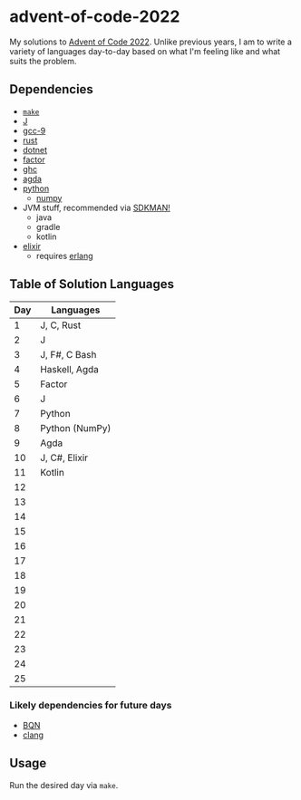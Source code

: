 # advent-of-code-2022

My solutions to [Advent of Code 2022](https://adventofcode.com/2022/).
Unlike previous years, I am to write a variety of languages day-to-day based on what I'm feeling like and what suits the problem.

## Dependencies

- [`make`](https://www.gnu.org/software/make/)
- [J](https://www.jsoftware.com)
- [gcc-9](https://gcc.gnu.org/)
- [rust](https://www.rust-lang.org/)
- [dotnet](https://dotnet.microsoft.com/en-us/)
- [factor](https://factorcode.org/)
- [ghc](https://www.haskell.org/ghcup/)
- [agda](https://wiki.portal.chalmers.se/agda/pmwiki.php)
- [python](https://www.python.org/)
    - [numpy](https://numpy.org/)
- JVM stuff, recommended via [SDKMAN!](https://sdkman.io/)
    - java
    - gradle
    - kotlin
- [elixir](https://elixir-lang.org/)
    - requires [erlang](https://www.erlang.org/)

## Table of Solution Languages

| Day | Languages      |
| --- | -------------- |
|   1 | J, C, Rust     |
|   2 | J              |
|   3 | J, F#, C Bash  |
|   4 | Haskell, Agda  |
|   5 | Factor         |
|   6 | J              |
|   7 | Python         |
|   8 | Python (NumPy) |
|   9 | Agda           |
|  10 | J, C#, Elixir  |
|  11 | Kotlin         |
|  12 |                |
|  13 |                |
|  14 |                |
|  15 |                |
|  16 |                |
|  17 |                |
|  18 |                |
|  19 |                |
|  20 |                |
|  21 |                |
|  22 |                |
|  23 |                |
|  24 |                |
|  25 |                |


### Likely dependencies for future days

- [BQN](https://mlochbaum.github.io/BQN/)
- [clang](https://clang.llvm.org/)

## Usage

Run the desired day via `make`.
